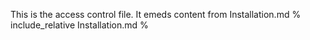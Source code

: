 This is the access control file.  It emeds content from Installation.md
% include_relative Installation.md %

